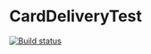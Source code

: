 # CardDeliveryTest
[![Build status](https://ci.appveyor.com/api/projects/status/f1p4stks3t6y6fqa?svg=true)](https://ci.appveyor.com/project/Aleksey29247/carddeliverytest)
